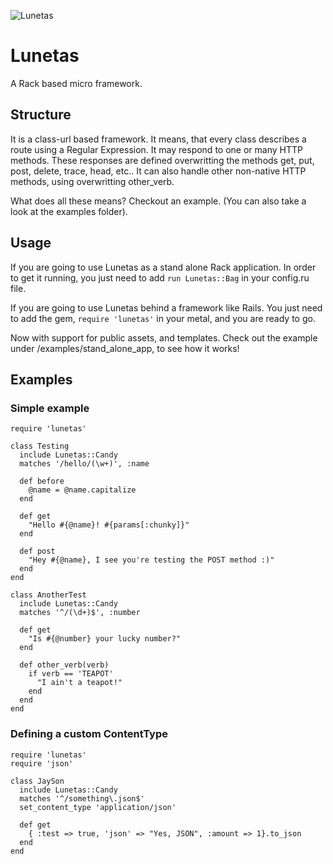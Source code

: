 ![Lunetas](http://dulcemexico.com/productos/lunetasgrand.jpg)

Lunetas
=======

A Rack based micro framework. 

Structure
---------

It is a class-url based framework. It means, that every class describes a route using
a Regular Expression. It may respond to one or many HTTP methods. These responses are
defined overwritting the methods get, put, post, delete, trace, head, etc.. It can
also handle other non-native HTTP methods, using overwritting other_verb.

What does all these means? Checkout an example. (You can also take a look at the
examples folder).

Usage
-----

If you are going to use Lunetas as a stand alone Rack application. In order to get it
running, you just need to add `run Lunetas::Bag` in your config.ru file. 

If you are going to use Lunetas behind a framework like Rails. You just need to add
the gem, `require 'lunetas'` in your metal, and you are ready to go.

Now with support for public assets, and templates. Check out the example under
/examples/stand_alone_app, to see how it works!

Examples
--------

### Simple example

    require 'lunetas'
    
    class Testing
      include Lunetas::Candy
      matches '/hello/(\w+)', :name
    
      def before
        @name = @name.capitalize
      end
    
      def get
        "Hello #{@name}! #{params[:chunky]}"
      end
    
      def post
        "Hey #{@name}, I see you're testing the POST method :)"
      end
    end
    
    class AnotherTest
      include Lunetas::Candy
      matches '^/(\d+)$', :number
    
      def get
        "Is #{@number} your lucky number?"
      end
    
      def other_verb(verb)
        if verb == 'TEAPOT'
          "I ain't a teapot!"
        end
      end
    end

### Defining a custom ContentType

    require 'lunetas'
    require 'json'
    
    class JaySon
      include Lunetas::Candy
      matches '^/something\.json$'
      set_content_type 'application/json'
    
      def get
        { :test => true, 'json' => "Yes, JSON", :amount => 1}.to_json
      end
    end
